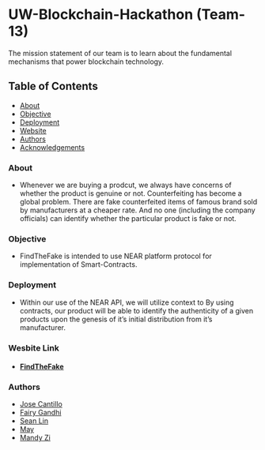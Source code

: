 # UW-Blockchain-Hackathon (Team-13)
The mission statement of our team is to learn about the fundamental mechanisms that power blockchain technology. 

## Table of Contents
+ [About](#description)
+ [Objective](#Objective)
+ [Deployment](#deployment)
+ [Website](#website)
+ [Authors](#authors)
+ [Acknowledgements](#acknowledgements)

### About <a name="description"></a>
+ Whenever we are buying a prodcut, we always have concerns of whether the product is genuine or not. Counterfeiting has become a global problem. There are fake counterfeited items of famous brand sold by manufacturers at a cheaper rate. And no one (including the company officials) can identify whether the particular product is fake or not. 

### Objective <a name="objective"></a>
+ FindTheFake is intended to use NEAR platform protocol for implementation of Smart-Contracts.

### Deployment <a name="deployment"></a>
+ Within our use of the NEAR API, we will utilize context to By using contracts, our product will be able to identify the authenticity of a given products upon the genesis of it’s initial distribution from it’s manufacturer.

### Wesbite Link <a name="website"></a>
+ #### [FindTheFake](https://tinyurl.com/yctm3olh)

### Authors <a name="authors"></a>
+ [Jose Cantillo](https://github.com/jcantillo94)
+ [Fairy Gandhi](https://github.com/FairyGandhi/)
+ [Sean Lin](https://github.com/jacky6016)
+ [May](https://github.com/staranger01)
+ [Mandy Zi](https://github.com/mandyzi)
